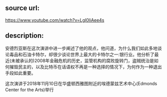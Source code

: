## source url:

https://www.youtube.com/watch?v=LgI0liAee4s

## description:

安德烈亚斯在这次演讲中进一步阐述了他的观点，他问道，为什么我们如此多地谈论毒品和石油卡特尔，却很少谈论世界上最大的卡特尔之一:银行业。他分析了最近(未被承认的)2008年金融危机的历史，监管机构的腐败旋转门，盗贼统治是如何摧毁民主的，以及比特币在话语权不再是一种选择的情况下，为何作为一种退出手段如此重要。

这次演讲于2018年11月10日在华盛顿西雅图附近的埃德蒙兹艺术中心(Edmonds Center for the Arts)举行